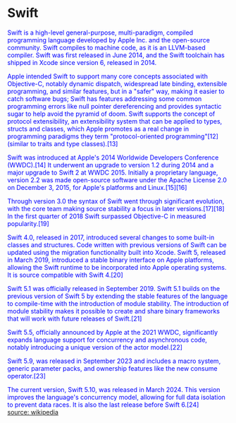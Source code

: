 
Swift
=====


<font color="blue">Swift is a high-level general-purpose, multi-paradigm, compiled programming language developed by Apple Inc. and the open-source community. Swift compiles to machine code, as it is an LLVM-based compiler. Swift was first released in June 2014, and the Swift toolchain has shipped in Xcode since version 6, released in 2014.
</font>

<font color="blue">Apple intended Swift to support many core concepts associated with Objective-C, notably dynamic dispatch, widespread late binding, extensible programming, and similar features, but in a "safer" way, making it easier to catch software bugs; Swift has features addressing some common programming errors like null pointer dereferencing and provides syntactic sugar to help avoid the pyramid of doom. Swift supports the concept of protocol extensibility, an extensibility system that can be applied to types, structs and classes, which Apple promotes as a real change in programming paradigms they term "protocol-oriented programming"[12] (similar to traits and type classes).[13]
</font>

<font color="blue">Swift was introduced at Apple's 2014 Worldwide Developers Conference (WWDC).[14] It underwent an upgrade to version 1.2 during 2014 and a major upgrade to Swift 2 at WWDC 2015. Initially a proprietary language, version 2.2 was made open-source software under the Apache License 2.0 on December 3, 2015, for Apple's platforms and Linux.[15][16]
</font>

<font color="blue">Through version 3.0 the syntax of Swift went through significant evolution, with the core team making source stability a focus in later versions.[17][18] In the first quarter of 2018 Swift surpassed Objective-C in measured popularity.[19]
</font>

<font color="blue">Swift 4.0, released in 2017, introduced several changes to some built-in classes and structures. Code written with previous versions of Swift can be updated using the migration functionality built into Xcode. Swift 5, released in March 2019, introduced a stable binary interface on Apple platforms, allowing the Swift runtime to be incorporated into Apple operating systems. It is source compatible with Swift 4.[20]
</font>

<font color="blue">Swift 5.1 was officially released in September 2019. Swift 5.1 builds on the previous version of Swift 5 by extending the stable features of the language to compile-time with the introduction of module stability. The introduction of module stability makes it possible to create and share binary frameworks that will work with future releases of Swift.[21]
</font>

<font color="blue">Swift 5.5, officially announced by Apple at the 2021 WWDC, significantly expands language support for concurrency and asynchronous code, notably introducing a unique version of the actor model.[22]
</font>

<font color="blue">Swift 5.9, was released in September 2023 and includes a macro system, generic parameter packs, and ownership features like the new consume operator.[23]
</font>

<font color="blue">The current version, Swift 5.10, was released in March 2024. This version improves the language's concurrency model, allowing for full data isolation to prevent data races. It is also the last release before Swift 6.[24]
</font>  
[source: wikipedia](https://en.wikipedia.org/wiki/Swift_(programming_language))
